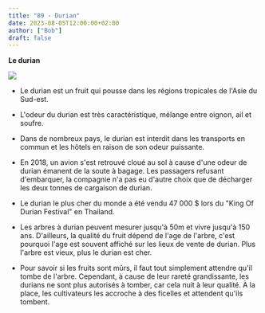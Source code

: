 ```yaml
---
title: "89 - Durian"
date: 2023-08-05T12:00:00+02:00
author: ["Bob"]
draft: false
---
```


**Le durian**

![](/img/89.jpg)

- Le durian est un fruit qui pousse dans les régions tropicales de l'Asie du Sud-est.

- L'odeur du durian est très caractéristique, mélange entre oignon, ail et soufre.

- Dans de nombreux pays, le durian est interdit dans les transports en commun et les hôtels en raison de son odeur puissante.

- En 2018, un avion s'est retrouvé cloué au sol à cause d'une odeur de durian émanent de la soute à bagage. Les passagers refusant d'embarquer, la compagnie n'a pas eu d'autre choix que de décharger les deux tonnes de cargaison de durian.  

- Le durian le plus cher du monde a été vendu 47 000 $ lors du "King Of Durian Festival" en Thailand.

- Les arbres à durian peuvent mesurer jusqu'à 50m et vivre jusqu'à 150 ans. D'ailleurs, la qualité du fruit dépend de l'age de l'arbre, c'est pourquoi l'age est souvent affiché sur les lieux de vente de durian. Plus l'arbre est vieux, plus le durian est cher.  

- Pour savoir si les fruits sont mûrs, il faut tout simplement attendre qu'il tombe de l'arbre. Cependant, à cause de leur rareté grandissante, les durians ne sont plus autorisés à tomber, car cela nuit à leur qualité. À la place, les cultivateurs les accroche à des ficelles et attendent qu'ils tombent.
